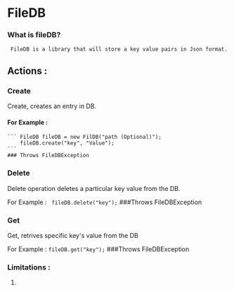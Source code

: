 # FileDB

### What is fileDB?

     FileDB is a library that will store a key value pairs in Json format.
     
## Actions : 

### Create 
  Create, creates an entry in DB.
  
  #### For Example : 
    ``` FileDB fileDB = new FilDB("path (Optional)");
        fileDB.create("key", "Value");
    ```
    ### Throws FileDBException

### Delete 
  Delete operation deletes a particular key value from the DB.
  
  For Example : 
    ``` 
        fileDB.delete("key");
    ```
    ###Throws FileDBException
    
 ### Get 
  Get, retrives specific key's value from the DB
  
  For Example : 
    ```
        fileDB.get("key");
    ```
    ###Throws FileDBException
    
  ### Limitations : 
   1. 
